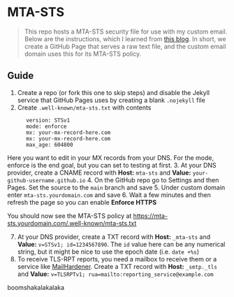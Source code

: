 # MTA-STS

> This repo hosts a MTA-STS security file for use with my custom email. Below are the instructions, which I learned from [this blog](https://emailsecurity.blog/hosting-your-mta-sts-policy-using-github-pages
). In short, we create a GitHub Page that serves a raw text file, and the custom email domain uses this for its MTA-STS policy.

## Guide

1. Create a repo (or fork this one to skip steps) and disable the Jekyll service that GitHub Pages uses by creating a blank `.nojekyll` file
2. Create `.well-known/mta-sts.txt` with contents
```
      version: STSv1
      mode: enforce
      mx: your-mx-record-here.com
      mx: your-mx-record-here.com
      max_age: 604800
```
Here you want to edit in your MX records from your DNS. For the mode, enforce is the end goal, but you can set to testing at first.
3. At your DNS provider, create a CNAME record with **Host:** `mta-sts` and **Value:** `your-github-username.github.io`
4. On the GitHub repo go to Settings and then Pages. Set the source to the `main` branch and save
5. Under custom domain enter `mta-sts.yourdomain.com` and save
6. Wait a few minutes and then refresh the page so you can enable **Enforce HTTPS**

You should now see the MTA-STS policy at https://mta-sts.yourdomain.com/.well-known/mta-sts.txt

7. At your DNS provider, create a TXT record with **Host:** `_mta-sts` and **Value:** `v=STSv1; id=1234567890`. The `id` value here can be any numerical string, but it might be nice to use the epoch date (i.e. `date +%s`)
8. To receive TLS-RPT reports, you need a mailbox to receive them or a service like [MailHardener](mailhardener.com). Create a TXT record with **Host:** `_smtp._tls` and **Value:** `v=TLSRPTv1; rua=mailto:reporting_service@example.com`

boomshakalakalaka
